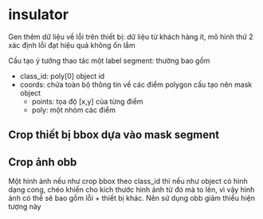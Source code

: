 # insulator

Gen thêm dữ liệu về lỗi trên thiết bị: dữ liệu từ khách hàng ít, mô hình thứ 2 xác định lỗi đạt hiệu quả không ổn lắm

Cấu tạo ý tưởng thao tác một label segment: thường bao gồm
- class_id: poly[0] object id
- coords: chứa toàn bộ thông tin về các điểm polygon cấu tạo nên mask object
  - points: tọa độ [x,y] của từng điểm
  - poly: một nhóm các điểm  

## Crop thiết bị bbox dựa vào mask segment

## Crop ảnh obb
Một hình ảnh nếu như crop bbox theo class_id thì nếu như object có hình dạng cong, chéo khiến cho kích thước hình ảnh từ đó mà to lên, vì vậy hình ảnh có thể sẽ bao gồm lỗi + thiết bị khác. Nên sử dụng obb giảm thiểu hiện tượng này


 
